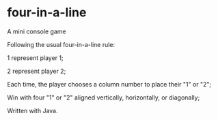 # four-in-a-line
A mini console game

Following the usual four-in-a-line rule: 

  1 represent player 1;
  
  2 represent player 2;
  
  Each time, the player chooses a column number to place their "1" or "2";
  
  Win with four "1" or "2" aligned vertically, horizontally, or diagonally;
  

Written with Java.
